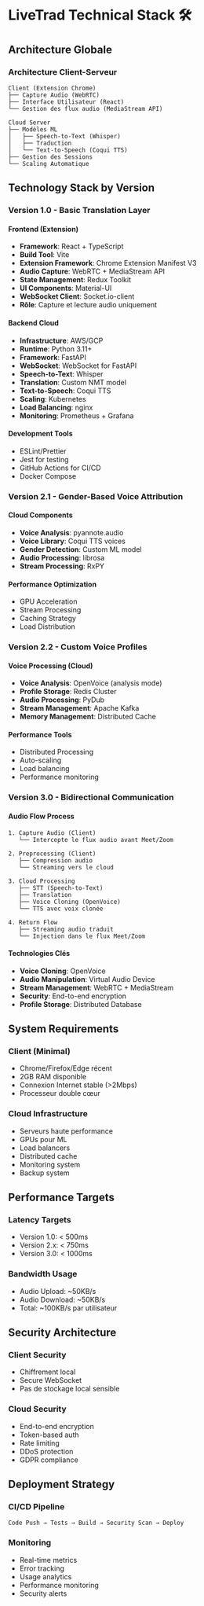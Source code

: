 # LiveTrad Technical Stack 🛠️

## Architecture Globale

### Architecture Client-Serveur
```
Client (Extension Chrome)
├── Capture Audio (WebRTC)
├── Interface Utilisateur (React)
└── Gestion des flux audio (MediaStream API)

Cloud Server
├── Modèles ML
│   ├── Speech-to-Text (Whisper)
│   ├── Traduction
│   └── Text-to-Speech (Coqui TTS)
├── Gestion des Sessions
└── Scaling Automatique
```

## Technology Stack by Version

### Version 1.0 - Basic Translation Layer

#### Frontend (Extension)
- **Framework**: React + TypeScript
- **Build Tool**: Vite
- **Extension Framework**: Chrome Extension Manifest V3
- **Audio Capture**: WebRTC + MediaStream API
- **State Management**: Redux Toolkit
- **UI Components**: Material-UI
- **WebSocket Client**: Socket.io-client
- **Rôle**: Capture et lecture audio uniquement

#### Backend Cloud
- **Infrastructure**: AWS/GCP
- **Runtime**: Python 3.11+
- **Framework**: FastAPI
- **WebSocket**: WebSocket for FastAPI
- **Speech-to-Text**: Whisper
- **Translation**: Custom NMT model
- **Text-to-Speech**: Coqui TTS
- **Scaling**: Kubernetes
- **Load Balancing**: nginx
- **Monitoring**: Prometheus + Grafana

#### Development Tools
- ESLint/Prettier
- Jest for testing
- GitHub Actions for CI/CD
- Docker Compose

### Version 2.1 - Gender-Based Voice Attribution

#### Cloud Components
- **Voice Analysis**: pyannote.audio
- **Voice Library**: Coqui TTS voices
- **Gender Detection**: Custom ML model
- **Audio Processing**: librosa
- **Stream Processing**: RxPY

#### Performance Optimization
- GPU Acceleration
- Stream Processing
- Caching Strategy
- Load Distribution

### Version 2.2 - Custom Voice Profiles

#### Voice Processing (Cloud)
- **Voice Analysis**: OpenVoice (analysis mode)
- **Profile Storage**: Redis Cluster
- **Audio Processing**: PyDub
- **Stream Management**: Apache Kafka
- **Memory Management**: Distributed Cache

#### Performance Tools
- Distributed Processing
- Auto-scaling
- Load balancing
- Performance monitoring

### Version 3.0 - Bidirectional Communication

#### Audio Flow Process
```
1. Capture Audio (Client)
   └── Intercepte le flux audio avant Meet/Zoom

2. Preprocessing (Client)
   ├── Compression audio
   └── Streaming vers le cloud

3. Cloud Processing
   ├── STT (Speech-to-Text)
   ├── Translation
   ├── Voice Cloning (OpenVoice)
   └── TTS avec voix clonée

4. Return Flow
   ├── Streaming audio traduit
   └── Injection dans le flux Meet/Zoom
```

#### Technologies Clés
- **Voice Cloning**: OpenVoice
- **Audio Manipulation**: Virtual Audio Device
- **Stream Management**: WebRTC + MediaStream
- **Security**: End-to-end encryption
- **Profile Storage**: Distributed Database

## System Requirements

### Client (Minimal)
- Chrome/Firefox/Edge récent
- 2GB RAM disponible
- Connexion Internet stable (>2Mbps)
- Processeur double cœur

### Cloud Infrastructure
- Serveurs haute performance
- GPUs pour ML
- Load balancers
- Distributed cache
- Monitoring system
- Backup system

## Performance Targets

### Latency Targets
- Version 1.0: < 500ms
- Version 2.x: < 750ms
- Version 3.0: < 1000ms

### Bandwidth Usage
- Audio Upload: ~50KB/s
- Audio Download: ~50KB/s
- Total: ~100KB/s par utilisateur

## Security Architecture

### Client Security
- Chiffrement local
- Secure WebSocket
- Pas de stockage local sensible

### Cloud Security
- End-to-end encryption
- Token-based auth
- Rate limiting
- DDoS protection
- GDPR compliance

## Deployment Strategy

### CI/CD Pipeline
```
Code Push → Tests → Build → Security Scan → Deploy
```

### Monitoring
- Real-time metrics
- Error tracking
- Usage analytics
- Performance monitoring
- Security alerts
